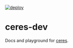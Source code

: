[![deploy](https://github.com/voxelstack/ceres-dev/actions/workflows/jekyll.yml/badge.svg)](https://voxelstack.github.io/ceres-dev)

# ceres-dev

Docs and playground for [ceres](https://github.com/voxelstack/ceres).
